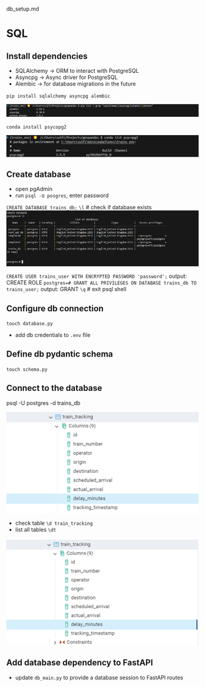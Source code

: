db_setup.md

# SQL
## Install dependencies
- SQLAlchemy → ORM to interact with PostgreSQL
- Asyncpg → Async driver for PostgreSQL
- Alembic → for database migrations in the future  


`pip install sqlalchemy asyncpg alembic`

![alt text](images_db/image-2.png)


`conda install psycopg2`

![alt text](images_db/image-3.png)

## Create database
- open pgAdmin
- run `psql -U posgres`, enter password 

`CREATE DATABASE trains_db;`
`\l` # check if database exists
![alt text](images_db/image-1.png)

`CREATE USER trains_user WITH ENCRYPTED PASSWORD 'password';`
output: CREATE ROLE
`postgres=# GRANT ALL PRIVILEGES ON DATABASE trains_db TO trains_user;`
output: GRANT
`\q` # exit psql shell 

## Configure db connection
`touch database.py`
- add db credentials to `.env` file 

## Define db pydantic schema
`touch schema.py`

## Connect to the database
psql -U postgres -d trains_db
 
 ![alt text](images_db/image-4.png)

- check table `\d train_tracking`
- list all tables `\dt`


![alt text](images_db/image-5.png)

## Add database dependency to FastAPI
- update `db_main.py` to provide a database session to FastAPI routes
